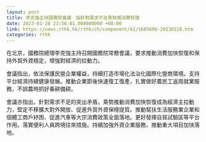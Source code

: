 ```yaml
---
layout: post
title: 李克強主持國務院會議　指針對需求不足乘勢推消費恢復
date: 2023-01-28 23:56:01.000000000 +08:00
link: https://news.rthk.hk/rthk/ch/component/k2/1685606-20230128.htm
categories: rthk
---
```


在北京，國務院總理李克強主持召開國務院常務會議，要求推動消費加快恢復和保持外貿外資穩定，增強對經濟的拉動力。

會議指出，依法保護民營企業權益，持續打造市場化法治化國際化營商環境。支持平台經濟持續健康發展。推動企業節後快速復工復產，扎實做好農民工返崗就業服務，不誤農時抓好春耕備耕。

會議亦指出，針對需求不足的突出矛盾，乘勢推動消費加快恢復成為經濟主拉動力，堅定不移擴大對外開放、促進外貿外資保穩提質。推動幫扶生活服務業企業和個體工商戶紓困、促進汽車等大宗消費政策全面落地。更好發揮自貿試驗區等平台作用。落實便利人員跨境往來措施。持續加強外資企業服務，推動重大項目加快落地。
